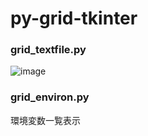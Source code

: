 # py-grid-tkinter

### grid_textfile.py

![image](https://user-images.githubusercontent.com/1501327/168418832-4de0f5fb-439f-4356-8b02-a4783ad8c5a0.png)

### grid_environ.py

環境変数一覧表示
